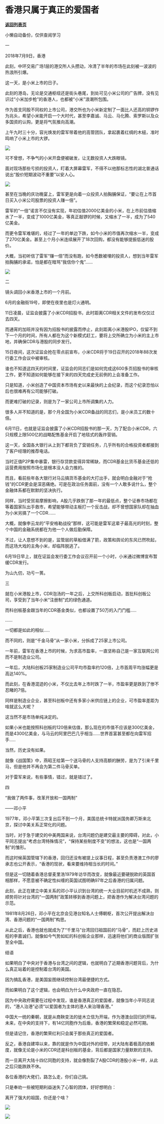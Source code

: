 # 香港只属于真正的爱国者

[**返回列表页**](/gzh/政事堂2019)

小懒自动备份，仅供查阅学习

  

一  

  

2018年7月9日，香港

  

此刻，中环交易广场1层的港交所人头攒动，冷清了半年的市场在此刻被一波波的热浪所引爆。

  

这一天，是小米上市的日子。

  

此刻的港岛，无论是交通枢纽还是街头巷尾，到处可见小米公司的广告牌，没有见识过“小米加步枪”的香港人，也都被“小米”浪潮所包围。

  

作为首支同股不同权的上市公司，港交所也为小米新定制了一面比人还高的铜锣作为兆头，希望小米能开启一个大时代，甚至李嘉诚、马云、马化腾、索罗斯以及众多国资的认购，更是将气氛推向高潮。

  

上午九时三十分，容光焕发的雷军带着他的高管团队，拿起裹着红绸的木槌，准时鸣响了小米上市的大锣。

  

![](https://mmbiz.qpic.cn/mmbiz_jpg/rxhS23yu8cPuVldEyIEn5oVaRiajRfZhXoPs5Uv9ygeHeNkI4uldsFBGljxrs1M4YXG1ocDcu45UCXSFtkCGEdg/640?wx_fmt=jpeg)

  

可不曾想，不争气的小米开盘便被破发，让无数投资人大跌眼镜。

  

面对现场那些亏损的投资人，盯着大屏幕雷军，不得不以他那标志性的湖北普通话说出“股价短期波动不重要”以安人心。

  

![](https://mmbiz.qpic.cn/mmbiz_jpg/rxhS23yu8cPuVldEyIEn5oVaRiajRfZhX1xN5PObSibs6MX60BzKH1gf00LiaicXvvN4O78RtDW6fRFfs0yFPHeLYg/640?wx_fmt=jpeg)

  

甚至在当晚的庆功晚宴上，雷军更是向着一众投资人拍胸脯保证，“要让在上市首日买入小米公司股票的投资人赚一倍”。

  

雷军的“一倍”诺言不仅没有实现，年初估值2000亿美金的小米，在上市前估值缩水了一半，变成了1000亿美金，等真正敲锣的时候，又缩水了一半，成为了540亿美金。  

  

而更令雷军难堪的，经过了一年的单边下跌，如今小米的市值再次缩水一半，变成了270亿美金。甚至上个月小米连续展开了18次回购，都没有能够提振低迷的股价。

  

大概，当初听信了雷军“赚一倍”而没有跑，如今悉数被埋的投资人，想到当年雷军拍胸脯的承诺，怕是都在暗骂“我信你个鬼”......

  

![](https://mmbiz.qpic.cn/mmbiz_gif/rxhS23yu8cPuVldEyIEn5oVaRiajRfZhXhibOAQgpiapxvyl9qoBTAF2ibcgcoyALgwWK9rJmS0ic0MSickOibU0uoo7A/640?wx_fmt=gif)

  

  

  

二  

  

镜头调回小米香港上市的一个月前。

  

6月的金融街19号，即使在夜里也是灯火通明。  

  

11日凌晨，证监会披露了小米CDR招股书，此时距离CDR相关文件的发布仅仅过去四天。

  

而通宵的加班并没有因为招股书的披露而停止，此刻距离小米港股IPO，仅留不到下一个月的时间，所有人都在为这个新模式赶工，要将上交所确立为小米的主上市地，并确保CDR与港股的同步发行。

  

15日夜间，这次证监会抢在零点前宣布，小米CDR将于19日召开的2018年88次发行委工作会议中被审核。  

  

谁也不知道这四天的时间里，证监会的同志们是如何完成这600多页招股书的审核工作，更不知道如何能够在接下来的四天完成史无前例的上会准备工作。  

  

只是知道，小米创造了中国资本市场有史以来最快的上会纪录，而这个纪录恐怕以后也很难再有公司能够打破。  

  

而更难打破的记录，则是为了一家公司上市所调集的人力。

  

很多人并不知道的是，那个月全国为小米CDR备战的同志们，是小米员工的数十倍。

  

6月11日，也就是证监会披露了小米CDR招股书的那一天，为了配合小米CDR，六只规模上限500亿的战略配售基金开启了地毯式的轰炸营销。

  

这一天，全国各大银行从上到下都背负了营销任务，几乎所有的合格投资者都接到了客户经理的推荐电话。  

  

当时正值P2P集中暴雷，银行存贷款变得异常稀缺，而CDR基金比货币基金还低的运营费用按照市场化是根本没人会力推的。

  

而且，看前些年各大银行对马云搞货币基金的大打出手，就会明白金融对于“抢钱”的CDR更会是深恶痛绝。可是在政治任务面前，没有一个人敢多说什么，整个金融体系都在默默的坚决执行。

  

同样，当时受贸易摩擦影响，A股几乎跌倒了那一年的最低点，整个证券市场都在等着国家队出手救市，希望能够带动主板打一个反击战，却不曾想国家队却在抽血为小米另搞了一个CDR......

  

大概，就像李云龙的“平安格勒战役”那样，这可能是雷军这辈子最高光的时刻，整个中国的金融系统都在为他一个人做后勤保障。  

  

不过，让人意想不到的是，监管层的草船借满了箭，政策和舆论的东风已然吹起，而这场大戏的主角小米，却临阵脱逃了。

  

6月19日早上，就在证监会发行委工作会议召开前一个小时，小米通过微博宣布暂缓CDR发行。

  

为山九仞，功亏一篑。

  

  

  

三

  

  

就在小米港股上市，CDR泡汤的一年之后，上交所科创板启动，首批科创板公司，享受到了当年小米“注册制”式的绿色通道。

  

而科创板基金跟当年的CDR基金类似，也都设置了50万的入门门槛.....

  

......

  

一切都是如此的相似.....  

  

而不同的，则是“千金马骨”从一家小米，分拆成了25家上市公司。  

  

  

一年前，雷军在香港上市的时候，为求高市盈率，一直坚称自己是一家互联网公司而不是制造业公司。  

  

一年后，大陆科创板25家制造业公司平均市盈率约120倍，上市首周平均涨幅更是高达140%。

  

而此刻，在香港混迹的小米，不仅比去年上市时跌了一半，市盈率更是跌到了惨不忍睹的7倍。  

  

同样是制造业企业，甚至科创板中还有多家小米供应链上的企业，可市盈率差距为啥就这么大呢？

  

这当然不是市场单纯决定的。  

  

如果小米也能按照科创板的120倍来估值，那么现在的市值不应该是300亿美金，而是4300亿美金，与马云的阿里巴巴几乎相当......世界首富甚至都在向雷军招手.....

  

当然，历史没有如果。

  

就像《战国策》中，燕昭王给第一个送马骨的人支持高额的酬劳，是为了引来千里马，但是他并不再会为第二件马骨买单。

  

对于雷军来说，有些事情，错过，就是错过了。

  

  

  

四  

  

  

“我做了两件事，改革开放和一国两制”

——邓小平

  

  

1977年，邓小平第三次复出后不到一个月，美国总统卡特就派国务卿万斯来北京，探讨中美关系正常化的问题。

  

当时，对于急于建交的中美两国来说，台湾问题仍是建交最主要的障碍，对此，小平同志提出“考虑台湾特殊情况”，“保持某些制度不变”的想法，这也是“一国两制”的雏形。

  

而这时候英国管辖下的香港，回归还没有被提上议事日程，甚至负责港澳工作的廖承志也公开表示，“香港的现状，看来要维持相当长的时间。”

  

但是这一切随着香港总督麦里浩1979年访华而改变，就像最近要硬脱欧的英国首相那样，不愿意被不确定性纠缠的英国试图明确97年之后香港的归属问题。

  

此刻，此正在建立中美关系的邓小平认识到台湾的统一大业目前时机还不成熟，则顺势将针对台湾的“一国两制”政策转移到香港问题上，把香港作为解决台湾问题的示范。

  

1981年8月26日，邓小平在北京会见港台知名人士傅朝枢，首次公开提出解决台湾、香港问题的“一国两制”构思。

  

从此之后，香港也就也就成为了“千里马”台湾回归祖国前的“马骨”，而赶上历史进程的李嘉诚们，就像如今气势如虹的科创板企业那样，迅速将他们的商业版图扩张至全中国。

  

  

结语

  

如果明白了中央对于香港与台湾之间的逻辑，也就明白了近期香港问题背后，为什么真正站着的是控制着台湾的美国。  

  

因为搞乱香港，是美国妄图继续控制台湾最便捷的方式。  

  

而如果明白了这个逻辑，也会明白为什么中央政府一直在隐忍。

  

因为中央政府需要在过程中发现，谁是香港真正的爱国者，就像当年小平同志说的，“港人治港”必须“以爱国者为主体的港人来治理香港。”

  

中国大一统的秦朝，就是从商鞅变法的徙木立信为开端，作为港澳台回归的开端，未来，在中央的支持下，有14亿同胞作为后盾，香港的繁荣和稳定必然可期。

  

但是请记住，香港的繁荣红利只会属于那些真正的爱国者。

  

反之，香港自建埠以来，靠的就是作为中国对外的纽带，对大陆有着极高的依赖度，就像无论是小米的CDR还是科创板的基金，背后都是国家力量默默的支持。

  

而一旦离开大陆十四亿同胞的支持，就会像割裂了A股CDR的港股小米一样，从此之后只能跌跌不休。

  

各位香港的大佬们，路怎么走，你们自己挑。

  

只是奉劝一些被短期利益迷失了心智的团体，好好想明白：

  

离开了强大的祖国，你还是个啥？

  

![](https://mmbiz.qpic.cn/mmbiz_png/rxhS23yu8cPuVldEyIEn5oVaRiajRfZhXklx5nDyicKMLzXj6dUxB763YtlwMe2PMkjGysju4YTT5ib3NUFd6RsjQ/640?wx_fmt=png)

  

![](https://mmbiz.qpic.cn/mmbiz_jpg/rxhS23yu8cPhKGWL4jsVyXCa0vmwBrceWKQnN2vd4RMORpN0UsYcaUddXfQX2UvIibDdMVshe6FaRhGbhhRsDlw/640?wx_fmt=jpeg)

